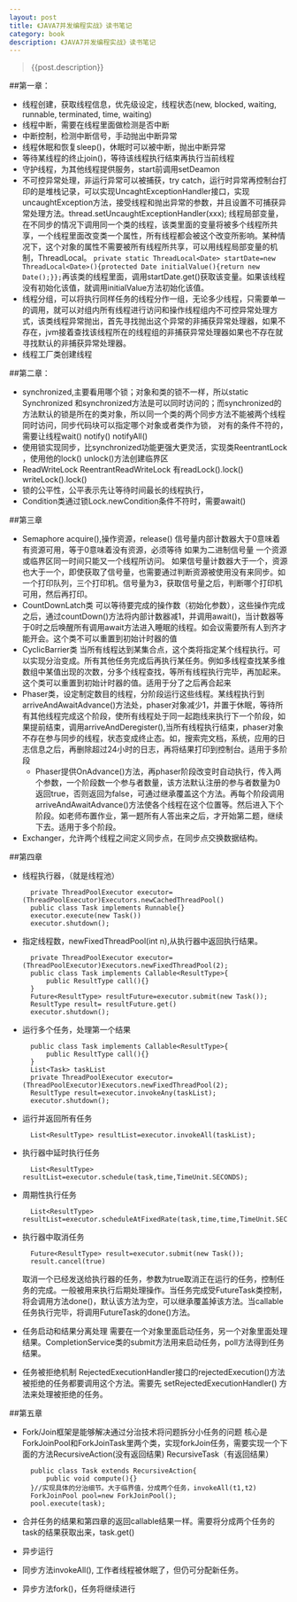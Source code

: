 ```yaml
---
layout: post
title: 《JAVA7并发编程实战》读书笔记
category: book
description: 《JAVA7并发编程实战》读书笔记
---
```

<!-- ######2014-11-05-《JAVA7并发编程实战》读书笔记.md -->
>   {{post.description}}


##第一章：
- 线程创建，获取线程信息，优先级设定，线程状态(new, blocked, waiting, runnable, terminated, time, waiting)
- 线程中断，需要在线程里面做检测是否中断
- 中断控制，检测中断信号，手动抛出中断异常
- 线程休眠和恢复sleep()，休眠时可以被中断，抛出中断异常
- 等待某线程的终止join()，等待该线程执行结束再执行当前线程
- 守护线程，为其他线程提供服务，start前调用setDeamon
- 不可控异常处理，非运行异常可以被捕获，try catch，运行时异常再控制台打印的是堆栈记录，可以实现UncaghtExceptionHandler接口，实现uncaughtException方法，接受线程和抛出异常的参数，并且设置不可捕获异常处理方法。thread.setUncaughtExceptionHandler(xxx);
线程局部变量，在不同步的情况下调用同一个类的线程，该类里面的变量将被多个线程所共享，一个线程里面改变类一个属性，所有线程都会被这个改变所影响。某种情况下，这个对象的属性不需要被所有线程所共享，可以用线程局部变量的机制，ThreadLocal。 ```private static ThreadLocal<Date> startDate=new ThreadLocal<Date>(){protected Date initialValue(){return new Date();}};```再该类的线程里面，调用startDate.get()获取该变量。如果该线程没有初始化该值，就调用initialValue方法初始化该值。
- 线程分组，可以将执行同样任务的线程分作一组，无论多少线程，只需要单一的调用，就可以对组内所有线程进行访问和操作线程组内不可控异常处理方式，该类线程异常抛出，首先寻找抛出这个异常的非捕获异常处理器，如果不存在，jvm接着查找该线程所在的线程组的非捕获异常处理器如果也不存在就寻找默认的非捕获异常处理器。
- 线程工厂类创建线程

##第二章：
- synchronized,主要看用哪个锁；对象和类的锁不一样，所以static Synchronized 和synchronized方法是可以同时访问的；而synchronized的方法默认的锁是所在的类对象，所以同一个类的两个同步方法不能被两个线程同时访问，同步代码块可以指定哪个对象或者类作为锁，
对有的条件不符的，需要让线程wait() notify() notifyAll()
- 使用锁实现同步，比synchronized功能更强大更灵活，实现类ReentrantLock ，使用他的lock() unlock()方法创建临界区
- ReadWriteLock ReentrantReadWriteLock  有readLock().lock()  writeLock().lock()
- 锁的公平性，公平表示先让等待时间最长的线程执行，
- Condition类通过锁Lock.newCondition条件不符时，需要await()

##第三章
- Semaphore  acquire(),操作资源，release() 信号量内部计数器大于0意味着有资源可用，等于0意味着没有资源，必须等待
    如果为二进制信号量 一个资源或临界区同一时间只能又一个线程所访问。
    如果信号量计数器大于一个，资源也大于一个，即使获取了信号量，也需要通过判断资源被使用没有来同步。如一个打印队列，三个打印机。信号量为3，获取信号量之后，判断哪个打印机可用，然后再打印。
- CountDownLatch类 可以等待要完成的操作数（初始化参数），这些操作完成之后，通过countDown()方法将内部计数器减1，并调用await()，当计数器等于0时之后唤醒所有调用await方法进入睡眠的线程。如会议需要所有人到齐才能开会。这个类不可以重置到初始计时器的值
- CyclicBarrier类 当所有线程达到某集合点，这个类将指定某个线程执行。可以实现分治变成。所有其他任务完成后再执行某任务。例如多线程查找某多维数组中某值出现的次数，分多个线程查找，等所有线程执行完毕，再加起来。这个类可以重置到初始计时器的值。适用于分了之后再合起来
- Phaser类，设定制定数目的线程，分阶段运行这些线程。某线程执行到arriveAndAwaitAdvance()方法处，phaser对象减少1，并置于休眠，等待所有其他线程完成这个阶段，使所有线程处于同一起跑线来执行下一个阶段，如果提前结束，调用arriveAndDeregister(),当所有线程执行结束，phaser对象不存在参与同步的线程，状态变成终止态。如，搜索完文档，系统，应用的日志信息之后，再删除超过24小时的日志，再将结果打印到控制台。适用于多阶段
    - Phaser提供OnAdvance()方法，再phaser阶段改变时自动执行，传入两个参数，一个阶段数一个参与者数量，该方法默认注册的参与者数量为0返回true，否则返回为false，可通过继承覆盖这个方法。再每个阶段调用arriveAndAwaitAdvance()方法使各个线程在这个位置等。然后进入下个阶段。如老师布置作业，第一题所有人答出来之后，才开始第二题，继续下去。适用于多个阶段。
- Exchanger，允许两个线程之间定义同步点，在同步点交换数据结构。

##第四章
- 线程执行器，（就是线程池）

        private ThreadPoolExecutor executor=(ThreadPoolExecutor)Executors.newCachedThreadPool()
        public class Task implements Runnable{}
        executor.execute(new Task())
        executor.shutdown();

- 指定线程数，newFixedThreadPool(int n),从执行器中返回执行结果。

        private ThreadPoolExecutor executor=(ThreadPoolExecutor)Executors.newFixedThreadPool(2);
        public class Task implements Callable<ResultType>{
            public ResultType call(){}
        }
        Future<ResultType> resultFuture=executor.submit(new Task());
        ResultType result= resultFuture.get()
        executor.shutdown();

- 运行多个任务，处理第一个结果

        public class Task implements Callable<ResultType>{
            public ResultType call(){}
        }
        List<Task> taskList
        private ThreadPoolExecutor executor=(ThreadPoolExecutor)Executors.newFixedThreadPool(2);
        ResultType result=executor.invokeAny(taskList);
        executor.shutdown();

- 运行并返回所有任务
        
        List<ResultType> resultList=executor.invokeAll(taskList);

- 执行器中延时执行任务
        
        List<ResultType> resultList=executor.schedule(task,time,TimeUnit.SECONDS);

- 周期性执行任务

        List<ResultType> resultList=executor.scheduleAtFixedRate(task,time,time,TimeUnit.SECONDS);

- 执行器中取消任务

        Future<ResultType> result=executor.submit(new Task());
        result.cancel(true)
    取消一个已经发送给执行器的任务，参数为true取消正在运行的任务，控制任务的完成。一般被用来执行后期处理操作。当任务完成受FutureTask类控制，将会调用方法done()，默认该方法为空，可以继承覆盖掉该方法。当callable任务执行完毕，将调用FutureTask的done()方法。

- 任务启动和结果分离处理
    需要在一个对象里面启动任务，另一个对象里面处理结果。CompletionService类的submit方法用来启动任务，poll方法得到任务结果。

- 任务被拒绝机制
    RejectedExecutionHandler接口的rejectedExecution()方法被拒绝的任务都要调用这个方法。需要先 setRejectedExecutionHandler() 方法来处理被拒绝的任务。

##第五章
- Fork/Join框架是能够解决通过分治技术将问题拆分小任务的问题
    核心是ForkJoinPool和ForkJoinTask里两个类，实现forkJoin任务，需要实现一个下面的方法RecursiveAction(没有返回结果) RecursiveTask（有返回结果）

        public class Task extends RecursiveAction{
            public void compute(){}
        }//实现具体的分治细节。大于临界值，分成两个任务，invokeAll(t1,t2)
        ForkJoinPool pool=new ForkJoinPool();
        pool.execute(task);

- 合并任务的结果和第四章的返回callable结果一样。需要将分成两个任务的task的结果获取出来，task.get()
- 异步运行
- 同步方法invokeAll(), 工作者线程被休眠了，但仍可分配新任务。
- 异步方法fork()，任务将继续进行